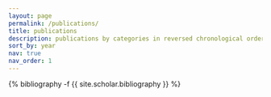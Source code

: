 ```yaml
---
layout: page
permalink: /publications/
title: publications
description: publications by categories in reversed chronological order. generated by jekyll-scholar.
sort_by: year
nav: true
nav_order: 1
---
```

<!-- _pages/publications.md -->
<div class="publications">


{% bibliography -f {{ site.scholar.bibliography }} %}

</div>
